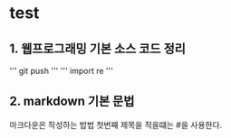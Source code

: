 # test
## 1. 웹프로그래밍 기본 소스 코드 정리
'''
git push
'''
'''
import re
'''

## 2. markdown 기본 문법
마크다운은 작성하는 밥법
첫번째 제목을 적을떄는 #을 사용한다.
